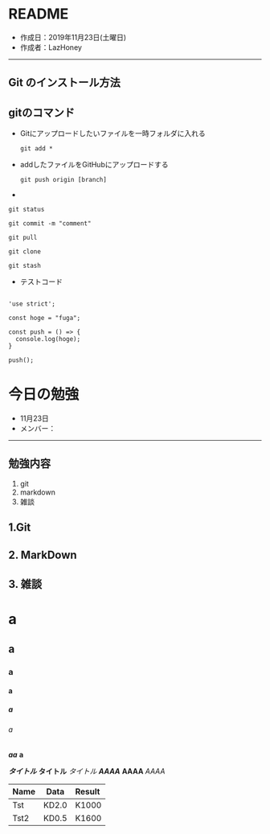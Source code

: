 # README
- 作成日：2019年11月23日(土曜日)
- 作成者：LazHoney

---

## Git のインストール方法

## 

## gitのコマンド

- Gitにアップロードしたいファイルを一時フォルダに入れる

      git add *

- addしたファイルをGitHubにアップロードする

      git push origin [branch]

- 

    git status

    git commit -m "comment"

    git pull

    git clone

    git stash


- テストコード
~~~

'use strict';

const hoge = "fuga";

const push = () => {
  console.log(hoge);
}

push();

~~~

# 今日の勉強
- 11月23日
- メンバー：

---

## 勉強内容

1. git
1. markdown
1. 雑談

## 1.Git

## 2. MarkDown

## 3. 雑談


# a
## a
### a
#### a
##### a
###### a

***aa***
**a**

***タイトル***
**タイトル**
*タイトル*
***AAAA***
**AAAA**
*AAAA*

|Name|Data|Result|
|:-----|:---:|:----|
|Tst|KD2.0|K1000|
|Tst2|KD0.5|K1600|

